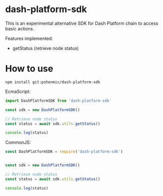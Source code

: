 # dash-platform-sdk

This is an experimental alternative SDK for Dash Platform chain to access basic actions.


Features implemented:

* getStatus (retrieve node status)


# How to use

`npm install git:pshenmic/dash-platform-sdk`


EcmaScript:
```javascript
import DashPlatformSDK from 'dash-platform-sdk'

const sdk = new DashPlatformSDK()

// Retrieve node status
const status = await sdk.utils.getStatus()

console.log(status)
```

CommonJS:
```javascript
const DashPlatformSDK = require('dash-platform-sdk')


const sdk = new DashPlatformSDK()

// Retrieve node status
const status = await sdk.utils.getStatus()

console.log(status)
```
